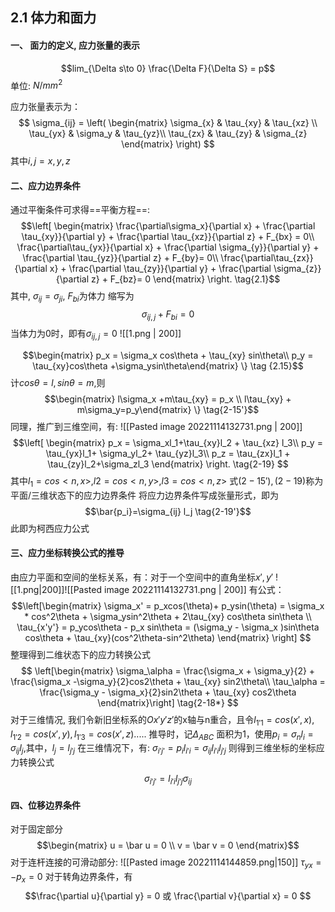 ## **2.1 体力和面力**
#### **一、 面力的定义, 应力张量的表示**
$$lim_{\Delta s\to 0} \frac{\Delta F}{\Delta S} = p$$ 单位: $N/mm^2$

应力张量表示为：
$$ \sigma_{ij} = \left( \begin{matrix} \sigma_{x} & \tau_{xy} & \tau_{xz} \\ 
\tau_{yx} & \sigma_y & \tau_{yz}\\ 
\tau_{zx} & \tau_{zy} & \sigma_{z} \end{matrix} \right) $$
其中$i,j = x,y,z$

#### **二、应力边界条件**

通过平衡条件可求得==平衡方程==:
$$\left[ \begin{matrix} \frac{\partial\sigma_x}{\partial x} + \frac{\partial \tau_{xy}}{\partial y} + \frac{\partial \tau_{xz}}{\partial z} + F_{bx} = 0\\
\frac{\partial\tau_{yx}}{\partial x} + \frac{\partial \sigma_{y}}{\partial y} + \frac{\partial \tau_{yz}}{\partial z} + F_{by}= 0\\
\frac{\partial\tau_{zx}}{\partial x} + \frac{\partial \tau_{zy}}{\partial y} + \frac{\partial \sigma_{z}}{\partial z} + F_{bz}= 0
\end{matrix} \right. \tag{2.1}$$
其中, $\sigma_{ij} = \sigma_{ji}$, $F_{bi}$为体力
缩写为$$\sigma_{ij,j} + F_{bi}= 0\tag{2.1'}$$
当体力为0时，即有$\sigma_{ij,j}= 0$
![[1.png | 200]]

$$\begin{matrix} p_x = \sigma_x cos\theta + \tau_{xy} sin\theta\\
p_y = \tau_{xy}cos\theta +\sigma_ysin\theta\end{matrix} \} \tag {2.15}$$
计$cos\theta = l,sin\theta = m,$则
$$\begin{matrix} l\sigma_x +m\tau_{xy} = p_x \\
l\tau_{xy} + m\sigma_y=p_y\end{matrix} \} \tag{2-15'}$$
同理，推广到三维空间，有: 
![[Pasted image 20221114132731.png | 200]]
$$\left[ \begin{matrix} p_x = \sigma_xl_1+\tau_{xy}l_2 + \tau_{xz} l_3\\
p_y = \tau_{yx}l_1+ \sigma_yl_2+ \tau_{yz}l_3\\
p_z = \tau_{zx}l_1 + \tau_{zy}l_2+\sigma_zl_3
\end{matrix} \right. \tag{2-19} $$
其中$l_1 = cos<n,x> ,l2 = cos<n,y>, l3 = cos<n,z>$
式$(2-15'),(2-19)$称为平面/三维状态下的应力边界条件
将应力边界条件写成张量形式，即为   $$\bar{p_i}=\sigma_{ij} l_j  \tag{2-19'}$$
此即为柯西应力公式

#### **三、应力坐标转换公式的推导**

由应力平面和空间的坐标关系，有：对于一个空间中的直角坐标$x',y'$
 ![[1.png|200]]![[Pasted image 20221114132731.png | 200]]
有公式：
$$\left[\begin{matrix}
\sigma_x' = p_xcos(\theta)+ p_ysin(\theta) = \sigma_x * cos^2\theta + \sigma_ysin^2\theta + 2\tau_{xy} cos\theta sin\theta \\
\tau_{x'y'} = p_ycos\theta - p_x sin\theta = (\sigma_y - \sigma_x )sin\theta cos\theta + \tau_{xy}(cos^2\theta-sin^2\theta) 
\end{matrix} \right] $$
整理得到二维状态下的应力转换公式
$$
\left[\begin{matrix}
\sigma_\alpha = \frac{\sigma_x + \sigma_y}{2} + \frac{\sigma_x -\sigma_y}{2}cos2\theta + \tau_{xy} sin2\theta\\
\tau_\alpha = \frac{\sigma_y - \sigma_x}{2}sin2\theta + \tau_{xy} cos2\theta
\end{matrix}\right]
\tag{2-18*}
$$
对于三维情况, 我们令新旧坐标系的$Ox'y'z'$的x轴与n重合，且令$l_{1'1} = cos(x',x),l_{1'2} = cos(x',y), l_{1'3} = cos(x',z).....$
推导时，记$\Delta_{ABC}$ 面积为1，使用$p_i = \sigma_n l_i = \sigma_{ij}l_j$,其中，$l_j = l_{j'j}$
在三维情况下，有:
$\sigma_{i'j'} = p_i l_{i'i} = \sigma_{ij} l_{i'i} l_{j'j}$
则得到三维坐标的坐标应力转换公式
$$ \sigma_{i'j'} = l_{i'i} l_{j'j} \sigma_{ij} \tag{2-20}$$

#### **四、位移边界条件**
对于固定部分
$$\begin{matrix}
u = \bar u = 0 \\ v = \bar v = 0 \end{matrix}$$
对于连杆连接的可滑动部分:
![[Pasted image 20221114144859.png|150]]
$\tau_{yx} = -p_x =0$
对于转角边界条件，有
$$\frac{\partial u}{\partial y} = 0 或 \frac{\partial v}{\partial x} = 0 $$

